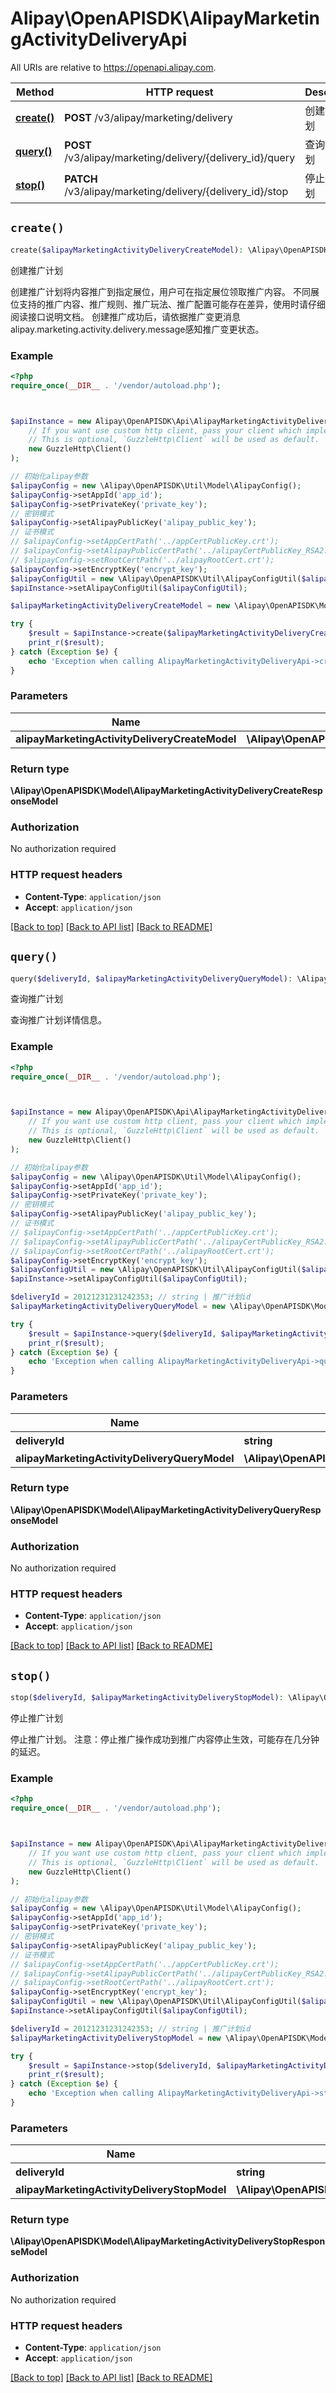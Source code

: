 # Alipay\OpenAPISDK\AlipayMarketingActivityDeliveryApi

All URIs are relative to https://openapi.alipay.com.

Method | HTTP request | Description
------------- | ------------- | -------------
[**create()**](AlipayMarketingActivityDeliveryApi.md#create) | **POST** /v3/alipay/marketing/delivery | 创建推广计划
[**query()**](AlipayMarketingActivityDeliveryApi.md#query) | **POST** /v3/alipay/marketing/delivery/{delivery_id}/query | 查询推广计划
[**stop()**](AlipayMarketingActivityDeliveryApi.md#stop) | **PATCH** /v3/alipay/marketing/delivery/{delivery_id}/stop | 停止推广计划


## `create()`

```php
create($alipayMarketingActivityDeliveryCreateModel): \Alipay\OpenAPISDK\Model\AlipayMarketingActivityDeliveryCreateResponseModel
```

创建推广计划

创建推广计划将内容推广到指定展位，用户可在指定展位领取推广内容。 不同展位支持的推广内容、推广规则、推广玩法、推广配置可能存在差异，使用时请仔细阅读接口说明文档。 创建推广成功后，请依据推广变更消息alipay.marketing.activity.delivery.message感知推广变更状态。

### Example

```php
<?php
require_once(__DIR__ . '/vendor/autoload.php');



$apiInstance = new Alipay\OpenAPISDK\Api\AlipayMarketingActivityDeliveryApi(
    // If you want use custom http client, pass your client which implements `GuzzleHttp\ClientInterface`.
    // This is optional, `GuzzleHttp\Client` will be used as default.
    new GuzzleHttp\Client()
);

// 初始化alipay参数
$alipayConfig = new \Alipay\OpenAPISDK\Util\Model\AlipayConfig();
$alipayConfig->setAppId('app_id');
$alipayConfig->setPrivateKey('private_key');
// 密钥模式
$alipayConfig->setAlipayPublicKey('alipay_public_key');
// 证书模式
// $alipayConfig->setAppCertPath('../appCertPublicKey.crt');
// $alipayConfig->setAlipayPublicCertPath('../alipayCertPublicKey_RSA2.crt');
// $alipayConfig->setRootCertPath('../alipayRootCert.crt');
$alipayConfig->setEncryptKey('encrypt_key');
$alipayConfigUtil = new \Alipay\OpenAPISDK\Util\AlipayConfigUtil($alipayConfig);
$apiInstance->setAlipayConfigUtil($alipayConfigUtil);

$alipayMarketingActivityDeliveryCreateModel = new \Alipay\OpenAPISDK\Model\AlipayMarketingActivityDeliveryCreateModel(); // \Alipay\OpenAPISDK\Model\AlipayMarketingActivityDeliveryCreateModel

try {
    $result = $apiInstance->create($alipayMarketingActivityDeliveryCreateModel);
    print_r($result);
} catch (Exception $e) {
    echo 'Exception when calling AlipayMarketingActivityDeliveryApi->create: ', $e->getMessage(), PHP_EOL;
}
```

### Parameters

Name | Type | Description  | Notes
------------- | ------------- | ------------- | -------------
 **alipayMarketingActivityDeliveryCreateModel** | **\Alipay\OpenAPISDK\Model\AlipayMarketingActivityDeliveryCreateModel**|  | [optional]

### Return type

**\Alipay\OpenAPISDK\Model\AlipayMarketingActivityDeliveryCreateResponseModel**

### Authorization

No authorization required

### HTTP request headers

- **Content-Type**: `application/json`
- **Accept**: `application/json`

[[Back to top]](#) [[Back to API list]](../../README.md#api-endpoints)
[[Back to README]](../../README.md)

## `query()`

```php
query($deliveryId, $alipayMarketingActivityDeliveryQueryModel): \Alipay\OpenAPISDK\Model\AlipayMarketingActivityDeliveryQueryResponseModel
```

查询推广计划

查询推广计划详情信息。

### Example

```php
<?php
require_once(__DIR__ . '/vendor/autoload.php');



$apiInstance = new Alipay\OpenAPISDK\Api\AlipayMarketingActivityDeliveryApi(
    // If you want use custom http client, pass your client which implements `GuzzleHttp\ClientInterface`.
    // This is optional, `GuzzleHttp\Client` will be used as default.
    new GuzzleHttp\Client()
);

// 初始化alipay参数
$alipayConfig = new \Alipay\OpenAPISDK\Util\Model\AlipayConfig();
$alipayConfig->setAppId('app_id');
$alipayConfig->setPrivateKey('private_key');
// 密钥模式
$alipayConfig->setAlipayPublicKey('alipay_public_key');
// 证书模式
// $alipayConfig->setAppCertPath('../appCertPublicKey.crt');
// $alipayConfig->setAlipayPublicCertPath('../alipayCertPublicKey_RSA2.crt');
// $alipayConfig->setRootCertPath('../alipayRootCert.crt');
$alipayConfig->setEncryptKey('encrypt_key');
$alipayConfigUtil = new \Alipay\OpenAPISDK\Util\AlipayConfigUtil($alipayConfig);
$apiInstance->setAlipayConfigUtil($alipayConfigUtil);

$deliveryId = 20121231231242353; // string | 推广计划id
$alipayMarketingActivityDeliveryQueryModel = new \Alipay\OpenAPISDK\Model\AlipayMarketingActivityDeliveryQueryModel(); // \Alipay\OpenAPISDK\Model\AlipayMarketingActivityDeliveryQueryModel

try {
    $result = $apiInstance->query($deliveryId, $alipayMarketingActivityDeliveryQueryModel);
    print_r($result);
} catch (Exception $e) {
    echo 'Exception when calling AlipayMarketingActivityDeliveryApi->query: ', $e->getMessage(), PHP_EOL;
}
```

### Parameters

Name | Type | Description  | Notes
------------- | ------------- | ------------- | -------------
 **deliveryId** | **string**| 推广计划id |
 **alipayMarketingActivityDeliveryQueryModel** | **\Alipay\OpenAPISDK\Model\AlipayMarketingActivityDeliveryQueryModel**|  | [optional]

### Return type

**\Alipay\OpenAPISDK\Model\AlipayMarketingActivityDeliveryQueryResponseModel**

### Authorization

No authorization required

### HTTP request headers

- **Content-Type**: `application/json`
- **Accept**: `application/json`

[[Back to top]](#) [[Back to API list]](../../README.md#api-endpoints)
[[Back to README]](../../README.md)

## `stop()`

```php
stop($deliveryId, $alipayMarketingActivityDeliveryStopModel): \Alipay\OpenAPISDK\Model\AlipayMarketingActivityDeliveryStopResponseModel
```

停止推广计划

停止推广计划。  注意：停止推广操作成功到推广内容停止生效，可能存在几分钟的延迟。

### Example

```php
<?php
require_once(__DIR__ . '/vendor/autoload.php');



$apiInstance = new Alipay\OpenAPISDK\Api\AlipayMarketingActivityDeliveryApi(
    // If you want use custom http client, pass your client which implements `GuzzleHttp\ClientInterface`.
    // This is optional, `GuzzleHttp\Client` will be used as default.
    new GuzzleHttp\Client()
);

// 初始化alipay参数
$alipayConfig = new \Alipay\OpenAPISDK\Util\Model\AlipayConfig();
$alipayConfig->setAppId('app_id');
$alipayConfig->setPrivateKey('private_key');
// 密钥模式
$alipayConfig->setAlipayPublicKey('alipay_public_key');
// 证书模式
// $alipayConfig->setAppCertPath('../appCertPublicKey.crt');
// $alipayConfig->setAlipayPublicCertPath('../alipayCertPublicKey_RSA2.crt');
// $alipayConfig->setRootCertPath('../alipayRootCert.crt');
$alipayConfig->setEncryptKey('encrypt_key');
$alipayConfigUtil = new \Alipay\OpenAPISDK\Util\AlipayConfigUtil($alipayConfig);
$apiInstance->setAlipayConfigUtil($alipayConfigUtil);

$deliveryId = 20121231231242353; // string | 推广计划id
$alipayMarketingActivityDeliveryStopModel = new \Alipay\OpenAPISDK\Model\AlipayMarketingActivityDeliveryStopModel(); // \Alipay\OpenAPISDK\Model\AlipayMarketingActivityDeliveryStopModel

try {
    $result = $apiInstance->stop($deliveryId, $alipayMarketingActivityDeliveryStopModel);
    print_r($result);
} catch (Exception $e) {
    echo 'Exception when calling AlipayMarketingActivityDeliveryApi->stop: ', $e->getMessage(), PHP_EOL;
}
```

### Parameters

Name | Type | Description  | Notes
------------- | ------------- | ------------- | -------------
 **deliveryId** | **string**| 推广计划id |
 **alipayMarketingActivityDeliveryStopModel** | **\Alipay\OpenAPISDK\Model\AlipayMarketingActivityDeliveryStopModel**|  | [optional]

### Return type

**\Alipay\OpenAPISDK\Model\AlipayMarketingActivityDeliveryStopResponseModel**

### Authorization

No authorization required

### HTTP request headers

- **Content-Type**: `application/json`
- **Accept**: `application/json`

[[Back to top]](#) [[Back to API list]](../../README.md#api-endpoints)
[[Back to README]](../../README.md)
